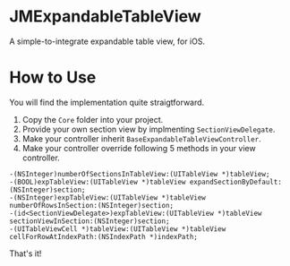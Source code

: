 # JMExpandableTableView
A simple-to-integrate expandable table view, for iOS.

# How to Use

You will find the implementation quite straigtforward.

1. Copy the ```Core``` folder into your project.
2. Provide your own section view by implmenting ```SectionViewDelegate```.
3. Make your controller inherit ```BaseExpandableTableViewController```.
4. Make your controller override following 5 methods in your view controller.

```
-(NSInteger)numberOfSectionsInTableView:(UITableView *)tableView;
-(BOOL)expTableView:(UITableView *)tableView expandSectionByDefault:(NSInteger)section;
-(NSInteger)expTableView:(UITableView *)tableView numberOfRowsInSection:(NSInteger)section;
-(id<SectionViewDelegate>)expTableView:(UITableView *)tableView sectionViewInSection:(NSInteger)section;
-(UITableViewCell *)tableView:(UITableView *)tableView cellForRowAtIndexPath:(NSIndexPath *)indexPath;
```

That's it!
